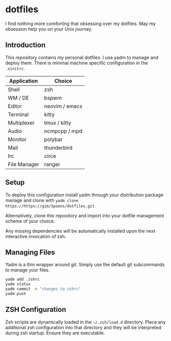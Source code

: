 # dotfiles
I find nothing more comforting that obsessing over my dotfiles. May my obsession help you on your Unix journey.

## Introduction
This repository contains my personal dotfiles. I use yadm to manage and deploy them. There is minimal machine specific configuration in the `.xinitrc`. 

| Application  | Choice         |
|--------------|----------------|
| Shell        | zsh            |
| WM / DE      | bspwm          |
| Editor       | neovim / emacs |
| Terminal     | kitty          |
| Multiplexer  | tmux / kitty   |
| Audio        | ncmpcpp / mpd  |
| Monitor      | polybar        |
| Mail         | thunderbird    |
| Irc          | circe          |
| File Manager | ranger         |

## Setup
To deploy this configuration install yadm through your distribution package manage and clone with `yadm clone https://https://gim/Spoons/dotfiles.git`.

Alternatively, clone this repository and import into your dotfile management scheme of your choice. 

Any missing dependencies will be automatically installed upon the next interactive invocation of zsh.

## Managing Files
Yadm is a thin wrapper around git. Simply use the default git subcommands to manage your files.

``` sh
yadm add .zshrc
yadm status
yadm commit -m "changes to zshrc"
yadm push
```

## ZSH Configuration
Zsh scripts are dynamically loaded in the `~/.zsh/load.d` directory. Place any additional zsh configuration into that directory and they will be interpreted during zsh startup. Ensure they are executable.
